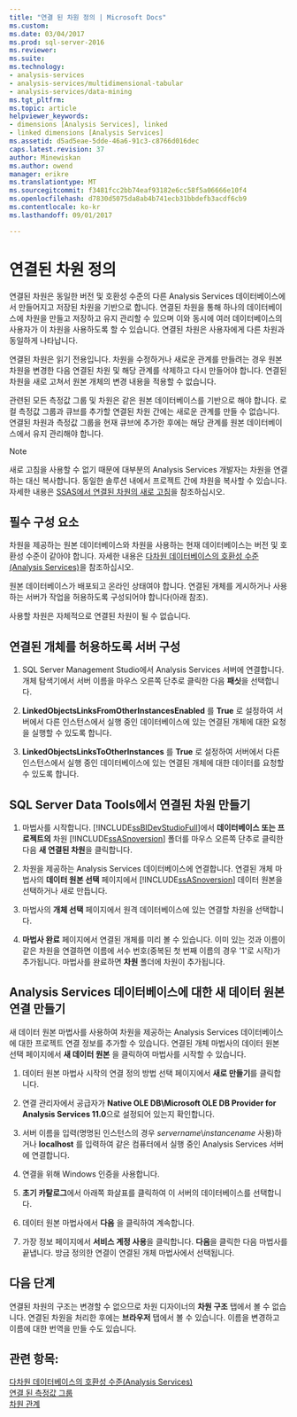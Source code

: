 ```yaml
---
title: "연결 된 차원 정의 | Microsoft Docs"
ms.custom: 
ms.date: 03/04/2017
ms.prod: sql-server-2016
ms.reviewer: 
ms.suite: 
ms.technology:
- analysis-services
- analysis-services/multidimensional-tabular
- analysis-services/data-mining
ms.tgt_pltfrm: 
ms.topic: article
helpviewer_keywords:
- dimensions [Analysis Services], linked
- linked dimensions [Analysis Services]
ms.assetid: d5ad5eae-5dde-46a6-91c3-c8766d016dec
caps.latest.revision: 37
author: Minewiskan
ms.author: owend
manager: erikre
ms.translationtype: MT
ms.sourcegitcommit: f3481fcc2bb74eaf93182e6cc58f5a06666e10f4
ms.openlocfilehash: d7830d5075da8ab4b741ecb31bbdefb3acdf6cb9
ms.contentlocale: ko-kr
ms.lasthandoff: 09/01/2017

---
```

# <a name="define-linked-dimensions"></a>연결된 차원 정의
  연결된 차원은 동일한 버전 및 호환성 수준의 다른 Analysis Services 데이터베이스에서 만들어지고 저장된 차원을 기반으로 합니다. 연결된 차원을 통해 하나의 데이터베이스에 차원을 만들고 저장하고 유지 관리할 수 있으며 이와 동시에 여러 데이터베이스의 사용자가 이 차원을 사용하도록 할 수 있습니다. 연결된 차원은 사용자에게 다른 차원과 동일하게 나타납니다.  
  
 연결된 차원은 읽기 전용입니다. 차원을 수정하거나 새로운 관계를 만들려는 경우 원본 차원을 변경한 다음 연결된 차원 및 해당 관계를 삭제하고 다시 만들어야 합니다. 연결된 차원을 새로 고쳐서 원본 개체의 변경 내용을 적용할 수 없습니다.  
  
 관련된 모든 측정값 그룹 및 차원은 같은 원본 데이터베이스를 기반으로 해야 합니다. 로컬 측정값 그룹과 큐브를 추가할 연결된 차원 간에는 새로운 관계를 만들 수 없습니다. 연결된 차원과 측정값 그룹을 현재 큐브에 추가한 후에는 해당 관계를 원본 데이터베이스에서 유지 관리해야 합니다.  
  
> [!NOTE]  
>  새로 고침을 사용할 수 없기 때문에 대부분의 Analysis Services 개발자는 차원을 연결하는 대신 복사합니다. 동일한 솔루션 내에서 프로젝트 간에 차원을 복사할 수 있습니다. 자세한 내용은 [SSAS에서 연결된 차원의 새로 고침](http://sqlblog.com/blogs/marco_russo/archive/2006/09/12/refresh-of-a-linked-dimension-in-ssas.aspx)을 참조하십시오.  
  
## <a name="prerequisites"></a>필수 구성 요소  
 차원을 제공하는 원본 데이터베이스와 차원을 사용하는 현재 데이터베이스는 버전 및 호환성 수준이 같아야 합니다. 자세한 내용은 [다차원 데이터베이스의 호환성 수준&#40;Analysis Services&#41;](../../analysis-services/multidimensional-models/compatibility-level-of-a-multidimensional-database-analysis-services.md)을 참조하십시오.  
  
 원본 데이터베이스가 배포되고 온라인 상태여야 합니다. 연결된 개체를 게시하거나 사용하는 서버가 작업을 허용하도록 구성되어야 합니다(아래 참조).  
  
 사용할 차원은 자체적으로 연결된 차원이 될 수 없습니다.  
  
## <a name="configure-server-to-allow-linked-objects"></a>연결된 개체를 허용하도록 서버 구성  
  
1.  SQL Server Management Studio에서 Analysis Services 서버에 연결합니다. 개체 탐색기에서 서버 이름을 마우스 오른쪽 단추로 클릭한 다음 **패싯**을 선택합니다.  
  
2.  **LinkedObjectsLinksFromOtherInstancesEnabled** 를 **True** 로 설정하여 서버에서 다른 인스턴스에서 실행 중인 데이터베이스에 있는 연결된 개체에 대한 요청을 실행할 수 있도록 합니다.  
  
3.  **LinkedObjectsLinksToOtherInstances** 를 **True** 로 설정하여 서버에서 다른 인스턴스에서 실행 중인 데이터베이스에 있는 연결된 개체에 대한 데이터를 요청할 수 있도록 합니다.  
  
## <a name="create-a-linked-dimension-in-sql-server-data-tools"></a>SQL Server Data Tools에서 연결된 차원 만들기  
  
1.  마법사를 시작합니다. [!INCLUDE[ssBIDevStudioFull](../../includes/ssbidevstudiofull-md.md)]에서 **데이터베이스 또는 프로젝트의** 차원 [!INCLUDE[ssASnoversion](../../includes/ssasnoversion-md.md)] 폴더를 마우스 오른쪽 단추로 클릭한 다음 **새 연결된 차원**을 클릭합니다.  
  
2.  차원을 제공하는 Analysis Services 데이터베이스에 연결합니다. 연결된 개체 마법사의 **데이터 원본 선택** 페이지에서 [!INCLUDE[ssASnoversion](../../includes/ssasnoversion-md.md)] 데이터 원본을 선택하거나 새로 만듭니다.  
  
3.  마법사의 **개체 선택** 페이지에서 원격 데이터베이스에 있는 연결할 차원을 선택합니다.  
  
4.  **마법사 완료** 페이지에서 연결된 개체를 미리 볼 수 있습니다. 이미 있는 것과 이름이 같은 차원을 연결하면 이름에 서수 번호(중복된 첫 번째 이름의 경우 '1'로 시작)가 추가됩니다. 마법사를 완료하면 **차원** 폴더에 차원이 추가됩니다.  
  
##  <a name="bkmk_CreateNew"></a> Analysis Services 데이터베이스에 대한 새 데이터 원본 연결 만들기  
 새 데이터 원본 마법사를 사용하여 차원을 제공하는 Analysis Services 데이터베이스에 대한 프로젝트 연결 정보를 추가할 수 있습니다. 연결된 개체 마법사의 데이터 원본 선택 페이지에서 **새 데이터 원본** 을 클릭하여 마법사를 시작할 수 있습니다.  
  
1.  데이터 원본 마법사 시작의 연결 정의 방법 선택 페이지에서 **새로 만들기**를 클릭합니다.  
  
2.  연결 관리자에서 공급자가 **Native OLE DB\Microsoft OLE DB Provider for Analysis Services 11.0**으로 설정되어 있는지 확인합니다.  
  
3.  서버 이름을 입력(명명된 인스턴스의 경우 *servername*\\*instancename* 사용)하거나 **localhost** 를 입력하여 같은 컴퓨터에서 실행 중인 Analysis Services 서버에 연결합니다.  
  
4.  연결을 위해 Windows 인증을 사용합니다.  
  
5.  **초기 카탈로그**에서 아래쪽 화살표를 클릭하여 이 서버의 데이터베이스를 선택합니다.  
  
6.  데이터 원본 마법사에서 **다음** 을 클릭하여 계속합니다.  
  
7.  가장 정보 페이지에서 **서비스 계정 사용**을 클릭합니다. **다음**을 클릭한 다음 마법사를 끝냅니다. 방금 정의한 연결이 연결된 개체 마법사에서 선택됩니다.  
  
## <a name="next-steps"></a>다음 단계  
 연결된 차원의 구조는 변경할 수 없으므로 차원 디자이너의 **차원 구조** 탭에서 볼 수 없습니다. 연결된 차원을 처리한 후에는 **브라우저** 탭에서 볼 수 있습니다. 이름을 변경하고 이름에 대한 번역을 만들 수도 있습니다.  
  
## <a name="see-also"></a>관련 항목:  
 [다차원 데이터베이스의 호환성 수준&#40;Analysis Services&#41;](../../analysis-services/multidimensional-models/compatibility-level-of-a-multidimensional-database-analysis-services.md)   
 [연결 된 측정값 그룹](../../analysis-services/multidimensional-models/linked-measure-groups.md)   
 [차원 관계](../../analysis-services/multidimensional-models-olap-logical-cube-objects/dimension-relationships.md)  
  
  
